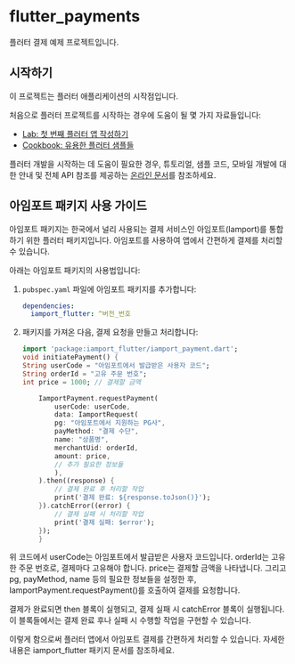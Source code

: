 # flutter_payments

플러터 결제 예제 프로젝트입니다.

## 시작하기

이 프로젝트는 플러터 애플리케이션의 시작점입니다.

처음으로 플러터 프로젝트를 시작하는 경우에 도움이 될 몇 가지 자료들입니다:

- [Lab: 첫 번째 플러터 앱 작성하기](https://docs.flutter.dev/get-started/codelab)
- [Cookbook: 유용한 플러터 샘플들](https://docs.flutter.dev/cookbook)

플러터 개발을 시작하는 데 도움이 필요한 경우, 튜토리얼, 샘플 코드, 모바일 개발에 대한 안내 및 전체 API 참조를 제공하는
[온라인 문서](https://docs.flutter.dev/)를 참조하세요.

## 아임포트 패키지 사용 가이드

아임포트 패키지는 한국에서 널리 사용되는 결제 서비스인 아임포트(Iamport)를 통합하기 위한 플러터 패키지입니다. 아임포트를 사용하여 앱에서 간편하게 결제를 처리할 수 있습니다.

아래는 아임포트 패키지의 사용법입니다:

1.  `pubspec.yaml` 파일에 아임포트 패키지를 추가합니다:

    ```yaml
    dependencies:
      iamport_flutter: ^버전_번호
    ```

2.  패키지를 가져온 다음, 결제 요청을 만들고 처리합니다:
    ```dart
    import 'package:iamport_flutter/iamport_payment.dart';
    void initiatePayment() {
    String userCode = "아임포트에서 발급받은 사용자 코드";
    String orderId = "고유 주문 번호";
    int price = 1000; // 결제할 금액

        IamportPayment.requestPayment(
            userCode: userCode,
            data: IamportRequest(
            pg: "아임포트에서 지원하는 PG사",
            payMethod: "결제 수단",
            name: "상품명",
            merchantUid: orderId,
            amount: price,
            // 추가 필요한 정보들
            ),
        ).then((response) {
            // 결제 완료 후 처리할 작업
            print('결제 완료: ${response.toJson()}');
        }).catchError((error) {
            // 결제 실패 시 처리할 작업
            print('결제 실패: $error');
        });
        }
    ```

위 코드에서 userCode는 아임포트에서 발급받은 사용자 코드입니다. orderId는 고유한 주문 번호로, 결제마다 고유해야 합니다. price는 결제할 금액을 나타냅니다. 그리고 pg, payMethod, name 등의 필요한 정보들을 설정한 후, IamportPayment.requestPayment()를 호출하여 결제를 요청합니다.

결제가 완료되면 then 블록이 실행되고, 결제 실패 시 catchError 블록이 실행됩니다. 이 블록들에서는 결제 완료 후나 실패 시 수행할 작업을 구현할 수 있습니다.

이렇게 함으로써 플러터 앱에서 아임포트 결제를 간편하게 처리할 수 있습니다. 자세한 내용은 iamport_flutter 패키지 문서를 참조하세요.
